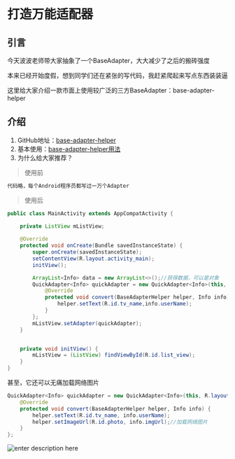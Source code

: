 # 打造万能适配器
## 引言
今天波波老师带大家抽象了一个BaseAdapter，大大减少了之后的搬砖强度

本来已经开始度假，想到同学们还在紧张的写代码，我赶紧爬起来写点东西装装逼

这里给大家介绍一款市面上使用较广泛的三方BaseAdapter：base-adapter-helper

## 介绍

 1. GitHub地址：[base-adapter-helper][1]
 2. 基本使用：[base-adapter-helper用法][2]
 3. 为什么给大家推荐？
 
> 使用前

``` java
代码略，每个Android程序员都写过一万个Adapter
```

> 使用后

``` java
public class MainActivity extends AppCompatActivity {
    
    private ListView mListView;

    @Override
    protected void onCreate(Bundle savedInstanceState) {
        super.onCreate(savedInstanceState);
        setContentView(R.layout.activity_main);
        initView();

        ArrayList<Info> data = new ArrayList<>();//获得数据，可以是对象
        QuickAdapter<Info> quickAdapter = new QuickAdapter<Info>(this, R.layout.item, data) {
            @Override
            protected void convert(BaseAdapterHelper helper, Info info) {
                helper.setText(R.id.tv_name,info.userName);
            }
        };
        mListView.setAdapter(quickAdapter);
    }


    private void initView() {
        mListView = (ListView) findViewById(R.id.list_view);
    }
}
```

甚至，它还可以无痛加载网络图片

``` java
QuickAdapter<Info> quickAdapter = new QuickAdapter<Info>(this, R.layout.item, data) {
	@Override
	protected void convert(BaseAdapterHelper helper, Info info) {
		helper.setText(R.id.tv_name, info.userName);
		helper.setImageUrl(R.id.photo, info.imgUrl);//加载网络图片
	}
};
```


![enter description here][3]


  [1]: https://github.com/JoanZapata/base-adapter-helper
  [2]: https://github.com/yellowbaby1991/note/blob/master/UI/base-adapter-helper.md
  [3]: https://timgsa.baidu.com/timg?image&quality=80&size=b9999_10000&sec=1497101672494&di=26d7a2846fa551d085935c9ed47b1b52&imgtype=0&src=http://joymepic.joyme.com/article/uploads/20174/12149457093172885.jpeg